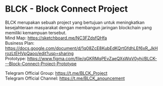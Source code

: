 # BLCK - Block Connect Project
BLCK merupakan sebuah project yang bertujuan untuk meningkatkan kesejahteraan masyarakat dengan membangun jaringan blockchain yang memiliki kemampuan tersebut. </br>
Mind Map: https://sketchboard.me/NC3FZdsfQHfa </br>
Business Plan: https://docs.google.com/document/d/1q08ZcE8KubEdKQrtGfdhLEf6xR_JkHrozLtEHVpQaoo/edit?usp=sharing </br>
Prototype: https://www.figma.com/file/qGKRMqPEvZaeQXsWqV0yhj/BLCK---Block-Connect-Project-Prototype

Telegram Official Group: https://t.me/BLCK_Project </br>
Telegram Official Channel: https://t.me/BLCK_anouncement
